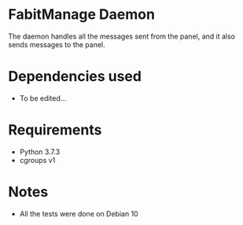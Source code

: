 # FabitManage Daemon
The daemon handles all the messages sent from the panel, and it also sends messages to the panel.

# Dependencies used
- To be edited...

# Requirements
- Python 3.7.3
- cgroups v1

# Notes
- All the tests were done on Debian 10